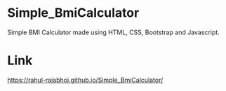# Simple_BmiCalculator
Simple BMI  Calculator made using HTML, CSS, Bootstrap and Javascript.

# Link
https://rahul-rajabhoj.github.io/Simple_BmiCalculator/

